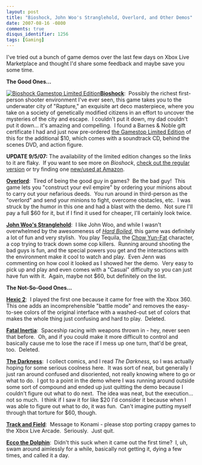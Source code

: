 ```yaml
---
layout: post
title: "Bioshock, John Woo's Stranglehold, Overlord, and Other Demos"
date: 2007-08-16 -0800
comments: true
disqus_identifier: 1256
tags: [Gaming]
---
```

I've tried out a bunch of game demos over the last few days on Xbox Live
Marketplace and thought I'd share some feedback and maybe save you some
time.

**The Good Ones...**

[![Bioshock Gamestop Limited
Edition](https://hyqi8g.dm1.livefilestore.com/y2pRAz5mskGxQsQ75MDDhWxb5jER-eUUwjd6exf4UbA9QozoVL4_xCdBWqNm29ZHLyPNpwl_T6CEj30YjuiQGqUG_zPJe0cuczC89XVcJlbzoQ/20070816bioshock.jpg?psid=1)**Bioshock**](http://www.gamestop.com/product.asp?product%5Fid=200317): 
Possibly the richest first-person shooter environment I've ever seen,
this game takes you to the underwater city of "Rapture," an exquisite
art deco masterpiece, where you take on a society of genetically
modified citizens in an effort to uncover the mysteries of the city and
escape.  I couldn't put it down, my dad couldn't put it down... it's
amazing and compelling.  I found a Barnes & Noble gift certificate I had
and just now pre-ordered [the Gamestop Limited
Edition](http://www.gamestop.com/product.asp?product%5Fid=200317) of
this for the additional \$10, which comes with a soundtrack CD, behind
the scenes DVD, and action figure.

**UPDATE 9/5/07:** The availability of the limited edition changes so
the links to it are flaky.  If you want to see more on *Bioshock*,
[check out the regular
version](http://www.amazon.com/gp/product/B000MKA60W?ie=UTF8&tag=mhsvortex&linkCode=as2&camp=1789&creative=9325&creativeASIN=B000MKA60W) or
try finding one [new/used at
Amazon](http://www.amazon.com/gp/product/B000VESHEQ?ie=UTF8&tag=mhsvortex&linkCode=as2&camp=1789&creative=9325&creativeASIN=B000VESHEQ).

**[Overlord](http://www.amazon.com/gp/product/B000QS1K46?ie=UTF8&tag=mhsvortex&linkCode=as2&camp=1789&creative=9325&creativeASIN=B000QS1K46)**: 
Tired of being the good guy in games?  Be the bad guy!  This game lets
you "construct your evil empire" by ordering your minions about to carry
out your nefarious deeds.  You run around in third-person as the
"overlord" and send your minions to fight, overcome obstacles, etc.  I
was struck by the humor in this one and had a blast with the demo.  Not
sure I'll pay a full \$60 for it, but if I find it used for cheaper,
I'll certainly look twice.

**[John Woo's
Stranglehold](http://www.amazon.com/gp/product/B000GPVUOY?ie=UTF8&tag=mhsvortex&linkCode=as2&camp=1789&creative=9325&creativeASIN=B000GPVUOY)**: 
I like John Woo, and while I wasn't overwhelmed by the awesomeness of
*[Hard
Boiled](http://www.amazon.com/gp/product/B000N4SHNK?ie=UTF8&tag=mhsvortex&linkCode=as2&camp=1789&creative=9325&creativeASIN=B000N4SHNK)*,
this game was definitely a lot of fun and very stylish.  You play
Tequila, the [Chow Yun-Fat](http://us.imdb.com/name/nm0000334/)
character, a cop trying to track down some cop killers.  Running around
shooting the bad guys is fun, and the special powers you get and the
interactions with the environment make it cool to watch and play.  Even
Jenn was commenting on how cool it looked as I showed her the demo. 
Very easy to pick up and play and even comes with a "Casual" difficulty
so you can just have fun with it.  Again, maybe not \$60, but definitely
on the list.

**The Not-So-Good Ones...**

**[Hexic
2](http://www.xbox.com/en-US/games/h/hexic2xboxlivearcade/default.htm)**: 
I played the first one because it came for free with the Xbox 360.  This
one adds an incomprehensible "battle mode" and removes the easy-to-see
colors of the original interface with a washed-out set of colors that
makes the whole thing just confusing and hard to play.  Deleted.

**[Fatal Inertia](http://www.xbox.com/en-US/games/f/fatalinertia/)**: 
Spaceship racing with weapons thrown in - hey, never seen that before. 
Oh, and if you could make it more difficult to control and basically
cause me to lose the race if I mess up one turn, that'd be great, too. 
Deleted.

**[The Darkness](http://www.xbox.com/en-US/games/t/thedarkness/)**:  I
collect comics, and I read *The Darkness*, so I was actually hoping for
some serious coolness here.  It was sort of neat, but generally I just
ran around confused and disoriented, not really knowing where to go or
what to do.  I got to a point in the demo where I was running around
outside some sort of compound and ended up just quitting the demo
because I couldn't figure out what to do next.  The idea was neat, but
the execution... not so much.  I think if I saw it for like \$20 I'd
consider it because when I was able to figure out what to do, it was
fun.  Can't imagine putting myself through that torture for \$60,
though.

**[Track and
Field](http://www.xbox.com/en-US/games/t/trackandfieldxboxlivearcade/default.htm)**: 
Message to Konami - please stop porting crappy games to the Xbox Live
Arcade.  Seriously.  Just quit.

**[Ecco the
Dolphin](http://www.xbox.com/en-US/games/e/eccothedolphinxboxlivearcade/default.htm)**: 
Didn't this suck when it came out the first time?  I, uh, swam around
aimlessly for a while, basically not getting it, dying a few times, and
called it a day.

